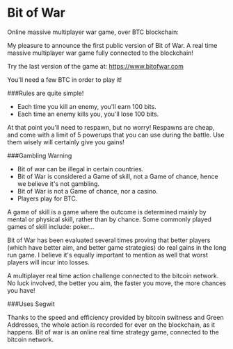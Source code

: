 # Bit of War

Online massive multiplayer war game, over BTC blockchain:

My pleasure to announce the first public version of Bit of War. A real time massive multiplayer war game fully connected to the blockchain!

Try the last version of the game at: https://www.bitofwar.com

You'll need a few BTC in order to play it!

###Rules are quite simple!

- Each time you kill an enemy, you'll earn 100 bits.
- Each time an enemy kills you, you'll lose 100 bits.

At that point you'll need to respawn, but no worry!
Respawns are cheap, and come with a limit of 5 powerups that you can use during the battle.
Use them wisely will certainly give you gains!

###Gambling Warning

- Bit of war can be illegal in certain countries.
- Bit of War is considered a Game of skill, not a Game of chance, hence we believe it's not gambling.
- Bit of War is not a Game of chance, nor a casino.
- Players play for BTC.

A game of skill is a game where the outcome is determined mainly by mental or physical skill, rather than by chance. Some commonly played games of skill include: poker...

Bit of War has been evaluated several times proving that better players (which have better aim, and better game strategies) do real gains in the long run game. I believe it's equally important to mention as well that worst players will incur into losses.

A multiplayer real time action challenge connected to the bitcoin network. No luck involved, the better you aim, the faster you move, the more chances you have!

###Uses Segwit

Thanks to the speed and efficiency provided by bitcoin switness and Green Addresses, the whole action is recorded for ever on the blockchain, as it happens. Bit of war is an online real time strategy game, connected to the bitcoin network.

